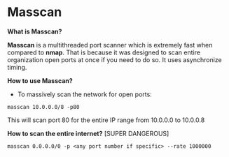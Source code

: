 # Masscan 

**What is Masscan?**

**Masscan** is a multithreaded port scanner which is extremely fast when
compared to **nmap**. That is because it was designed to scan entire
organization open ports at once if you need to do so. It uses
asynchronize timing.

**How to use Masscan?**

* To massively scan the network for open ports: 

`masscan 10.0.0.0/8 -p80`

This will scan port 80 for the entire IP range from 10.0.0.0 to 10.0.0.8

**How to scan the entire internet?** [SUPER DANGEROUS]

`masscan 0.0.0.0/0 -p <any port number if specific> --rate 1000000`

